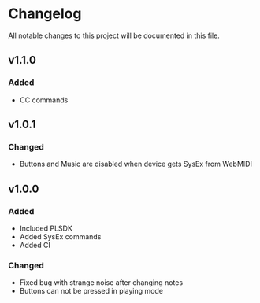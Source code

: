 # Changelog
All notable changes to this project will be documented in this file.

## v1.1.0
### Added
- CC commands

## v1.0.1
### Changed
- Buttons and Music are disabled when device gets SysEx from WebMIDI

## v1.0.0
### Added
- Included PLSDK
- Added SysEx commands
- Added CI

### Changed
- Fixed bug with strange noise after changing notes
- Buttons can not be pressed in playing mode


